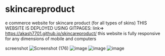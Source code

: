 # skincareproduct
e commerce website for skincare product (for all types of skins)
THIS WEBSITE IS DEPLOYED USING GITPAGES:
link=>
https://akash7701.github.io/skincareproduct/
this website is fully responsive for any dimensions of mobile and computers

screenshot
![Screenshot (176)](https://github.com/akash7701/skincareproduct/assets/99018052/8efba62b-1068-43a8-8520-559e0d19eb9d)
![image](https://github.com/akash7701/skincareproduct/assets/99018052/5c7e6a7d-6edd-4db6-bc2a-a0ca03302dec)
![image](https://github.com/akash7701/skincareproduct/assets/99018052/23678b6e-dcfa-4183-99c9-f0a370fb3756)
![image](https://github.com/akash7701/skincareproduct/assets/99018052/530c4acd-3f13-4ca8-9fa3-c3d2e265a244)


